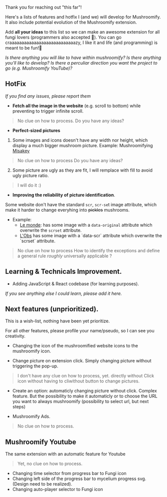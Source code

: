 Thank you for reaching out "this far"!

Here's a lists of features and hotfix I (and we) will develop for Mushroomify. 
It also include potential evolution of the Mushroomify extension.

Add **all your ideas** to this list so we can make an awesome extension for all fungi lovers (programmers also accepted 🤩).
You can go craaaaaaaaaaaaaaaaaaaaaaaaaaazy, I like it and life (and programming) is meant to be fun!🤪

*Is there anything you will like to have within mushroomify? Is there anything you'll like to develop?
Is there a perculiar direction you want the project to go (e.g. Mushroomify YouTube)?*


## HotFix

*If you find any issues, please report them*

- **Fetch all the image in the website** (e.g. scroll to bottom) while preventing to trigger infinite scroll. 
> No clue on how to process. Do you have any ideas?

- **Perfect-sized pictures**
 1. Some images and icons doesn't have any width nor height, which display a much bigger mushroom picture. 
 Example: Mushroomifying [Misakey](https://www.misakey.com/)
> No clue on how to process Do you have any ideas?

 2. Some picture are ugly as they are fit, I will remplace with fill to avoid ugly picture ratio.
 
 > I will do it :)



- **Improving the reliability of picture identification**. 

Some website don't have the standard `scr`, `scr-se`t image attribute, which make it harder to change everyhing into ~~pickles~~ mushrooms.

- Example:
    - [Le monde]([https://www.lemonde.fr/](https://www.lemonde.fr/)): has some image with a `data-original` attribute which overwrite the `scrset` attribute.
    - [L'Obs]([https://www.nouvelobs.com/](https://www.nouvelobs.com/))  has some image with a `data-scr` attribute which overwrite the `scrset` attribute.


> No clue on how to process
> How to identify the exceptions and define a general rule *roughly* universally applicable ?


## Learning & Technicals Improvement.

- Adding JavaScript & React codebase (for learning purposes).

*If you see anything else I could learn, please add it here.*


## Next features (unprioritized).

This is a wish-list, nothing have been yet prioritize. 

For all other features, please profile your name/pseudo, so I can see you creativity. 

- Changing the icon of the mushroomified website icons to the mushroomify icon.

- Change picture on extension click. 
Simply changing picture without triggering the pop-up.
> I don't have any clue on how to process, yet. directly without Click icon without having to cliwithout button to change pictures.

- Create an option: automaticly changing picture without click.
Complex feature. But the possibility to make it automaticly or to choose the URL you want to always mushroomify
(possibility to select url, but next steps)

- Mushroomify Ads.
> No clue on how to process.


## Mushroomify Youtube

The same extension with an automatic feature for Youtube

> Yet, no clue on how to process.

- Changing time selector from progress bar to Fungi icon
- Changing left side of the progress bar to mycelium progress svg. (Design need to be realized).
- Changing auto-player selector to Fungi icon


